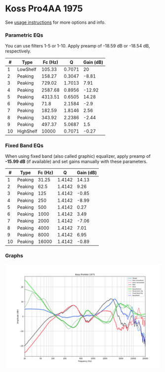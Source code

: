 # Koss Pro4AA 1975
See [usage instructions](https://github.com/jaakkopasanen/AutoEq#usage) for more options and info.

### Parametric EQs
You can use filters 1-5 or 1-10. Apply preamp of -18.59 dB or -18.54 dB, respectively.

|   # | Type      |   Fc (Hz) |      Q |   Gain (dB) |
|-----|-----------|-----------|--------|-------------|
|   1 | LowShelf  |    105.33 | 0.7071 |       20    |
|   2 | Peaking   |    158.27 | 0.3047 |       -8.81 |
|   3 | Peaking   |    729.02 | 1.7013 |        7.91 |
|   4 | Peaking   |   2587.68 | 0.8956 |      -12.92 |
|   5 | Peaking   |   4313.51 | 0.6505 |       14.28 |
|   6 | Peaking   |     71.8  | 2.1584 |       -2.9  |
|   7 | Peaking   |    182.59 | 1.8146 |        2.56 |
|   8 | Peaking   |    343.92 | 2.2386 |       -2.44 |
|   9 | Peaking   |    497.37 | 5.0687 |        1.5  |
|  10 | HighShelf |  10000    | 0.7071 |       -0.27 |

### Fixed Band EQs
When using fixed band (also called graphic) equalizer, apply preamp of **-15.99 dB** (if available) and set gains manually with these parameters.

|   # | Type    |   Fc (Hz) |      Q |   Gain (dB) |
|-----|---------|-----------|--------|-------------|
|   1 | Peaking |     31.25 | 1.4142 |       14.13 |
|   2 | Peaking |     62.5  | 1.4142 |        9.26 |
|   3 | Peaking |    125    | 1.4142 |       -0.85 |
|   4 | Peaking |    250    | 1.4142 |       -8.99 |
|   5 | Peaking |    500    | 1.4142 |        0.27 |
|   6 | Peaking |   1000    | 1.4142 |        3.49 |
|   7 | Peaking |   2000    | 1.4142 |       -7.06 |
|   8 | Peaking |   4000    | 1.4142 |        7.01 |
|   9 | Peaking |   8000    | 1.4142 |        6.95 |
|  10 | Peaking |  16000    | 1.4142 |       -0.89 |

### Graphs
![](./Koss%20Pro4AA%201975.png)
